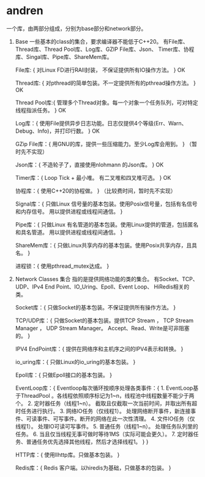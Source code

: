 # andren
一个库，由两部分组成，分别为base部分和network部分。

1. Base 
    一些基本的class的集合，要求编译器不能低于C++20。
    有File库、Thread库、Thread Pool库、Log库、GZIP File库、Json、
    Timer库、协程库、Singal库、Pipe库、ShareMem库。

    File库: {
        对Linux FD进行RAII封装， 不保证提供所有IO操作方法。
    } OK

    Thread库: {
        对pthread的简单包装。不一定提供所有的pthread操作方法。
    } OK

    Thread Pool库:{
        管理多个Thread对象。每一个对象一个任务队列，可对特定线程指派任务。
    } OK

    Log库：{
        使用File提供异步日志功能。日志仅提供4个等级(Err、Warn、Debug、Info)，并打印行数。
    } OK

    GZip File库：{
        用GNU的库，提供一些压缩能力。至少Log库会用到。
    } （暂时先不实现）

    Json库：{
        不造轮子了，直接使用nlohmann 的Json库。
    } OK

    Timer库：{
        Loop Tick + 最小堆。 有二叉堆和四叉堆可选。
    } OK

    协程库：{
        使用C++20的协程做。
    } （比较费时间，暂时先不实现）

    Signal库：{
        只做Linux 信号量的基本包装。使用Posix信号量，包括有名信号和内存信号。
        用以提供进程或线程间通信。
    } 

    Pipe库：{
        只做Linux 有名管道的基本包装。使用Linux提供的管道，包括匿名和具名管道。
        用以提供进程或线程间通信。
    } 

    ShareMem库：{
        只做Linux共享内存的基本包装。使用Posix共享内存，且具名。
    }

    进程锁：{
      使用pthread_mutex达成。
    }


3. Network Classes 集合
    指的是提供网络功能的类的集合。
    有Socket、TCP、UDP、IPv4 End Point、IO_Uring、Epoll、Event Loop、
    HiRedis相关的类。
    
    Socket库：{
        只做Socket的基本包装。不保证提供所有操作方法。
    }

    TCP/UDP库：{
        只做Socket的基本包装。提供TCP Stream ， TCP Stream Manager ， UDP Stream Manager。
        Accept、Read、Write是可非阻塞的。
    }

    IPV4 EndPoint库：{
        提供在网络序和主机序之间的IPV4表示和转换。
    }

    io_uring库：{
        只做Linux的io_uring的基本包装。
    }

    Epoll库：{
        只做Epoll接口的基本包装。
    }

    EventLoop库：{
        Eventloop每次循环按顺序处理各类事件：{
            1. EventLoop基于ThreadPool 。各线程依照顺序标记为1~n，线程池中线程数量不能少于两个。
            2. 定时器任务（线程1~n）。 截取且仅截取一次当前时间，并取出所有超时任务进行执行。
            3. 网络IO任务（仅线程1）。 处理网络断开事件，新连接事件、可读事件、可写事件。断开的网络在此一次性清理。
            4. 文件IO任务（仅线程1）。 处理IO可读可写事件。
            5. 普通任务（线程1~n）。 处理任务队列里的任务。
            6. 当且仅当线程无事可做时等待1MS（实际可能会更久）。
            7. 定时器任务、普通任务优先选择其他线程，然后才选择线程1。
        }
    }

    HTTP库：{
        使用llhttp库。只做基本包装。
    } 

    Redis库：{
        Redis 客户端。以hiredis为基础，只做基本的包装。
    }

